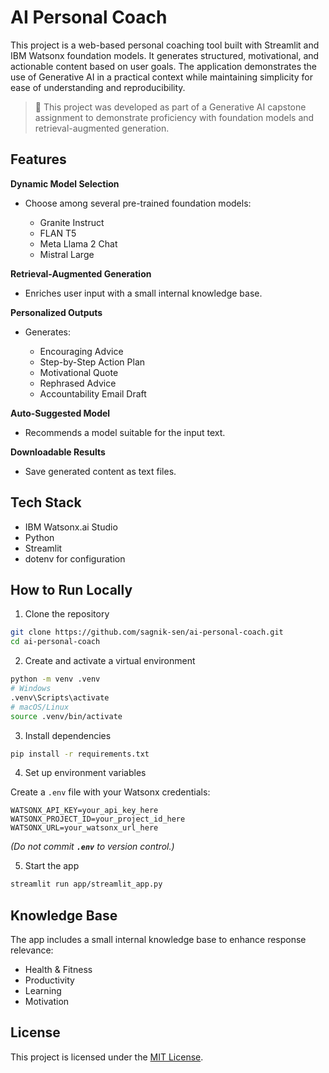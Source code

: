 # AI Personal Coach

This project is a web-based personal coaching tool built with Streamlit and IBM Watsonx foundation models. It generates structured, motivational, and actionable content based on user goals. The application demonstrates the use of Generative AI in a practical context while maintaining simplicity for ease of understanding and reproducibility.

> 📝 This project was developed as part of a Generative AI capstone assignment to demonstrate proficiency with foundation models and retrieval-augmented generation.

## Features

**Dynamic Model Selection**

* Choose among several pre-trained foundation models:

  * Granite Instruct
  * FLAN T5
  * Meta Llama 2 Chat
  * Mistral Large

**Retrieval-Augmented Generation**

* Enriches user input with a small internal knowledge base.

**Personalized Outputs**

* Generates:

  * Encouraging Advice
  * Step-by-Step Action Plan
  * Motivational Quote
  * Rephrased Advice
  * Accountability Email Draft

**Auto-Suggested Model**

* Recommends a model suitable for the input text.

**Downloadable Results**

* Save generated content as text files.

## Tech Stack

* IBM Watsonx.ai Studio
* Python
* Streamlit
* dotenv for configuration

## How to Run Locally

1. Clone the repository

```bash
git clone https://github.com/sagnik-sen/ai-personal-coach.git
cd ai-personal-coach
```

2. Create and activate a virtual environment

```bash
python -m venv .venv
# Windows
.venv\Scripts\activate
# macOS/Linux
source .venv/bin/activate
```

3. Install dependencies

```bash
pip install -r requirements.txt
```

4. Set up environment variables

Create a `.env` file with your Watsonx credentials:

```
WATSONX_API_KEY=your_api_key_here
WATSONX_PROJECT_ID=your_project_id_here
WATSONX_URL=your_watsonx_url_here
```

*(Do not commit **`.env`** to version control.)*

5. Start the app

```bash
streamlit run app/streamlit_app.py
```

## Knowledge Base

The app includes a small internal knowledge base to enhance response relevance:

* Health & Fitness
* Productivity
* Learning
* Motivation

## License

This project is licensed under the [MIT License](LICENSE).&#x20;
